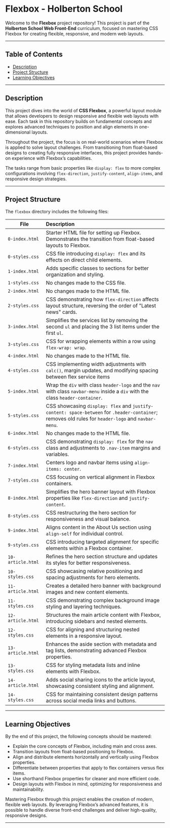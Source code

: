 # Flexbox - Holberton School

Welcome to the **Flexbox** project repository! This project is part of the **Holberton School Web Front-End** curriculum, focused on mastering CSS Flexbox for creating flexible, responsive, and modern web layouts.

---

## Table of Contents

- [Description](#description)
- [Project Structure](#project-structure)
- [Learning Objectives](#learning-objectives)

---

## Description

This project dives into the world of **CSS Flexbox**, a powerful layout module that allows developers to design responsive and flexible web layouts with ease. Each task in this repository builds on fundamental concepts and explores advanced techniques to position and align elements in one-dimensional layouts.

Throughout the project, the focus is on real-world scenarios where Flexbox is applied to solve layout challenges. From transitioning from float-based designs to creating fully responsive interfaces, this project provides hands-on experience with Flexbox’s capabilities.

The tasks range from basic properties like `display: flex` to more complex configurations involving `flex-direction`, `justify-content`, `align-items`, and responsive design strategies.

---

## Project Structure

The `flexbox` directory includes the following files:

| File              | Description                                                  |
| ----------------- | :----------------------------------------------------------- |
| `0-index.html`    | Starter HTML file for setting up Flexbox. Demonstrates the transition from float-based layouts to Flexbox. |
| `0-styles.css`    | CSS file introducing `display: flex` and its effects on direct child elements. |
| `1-index.html`    | Adds specific classes to sections for better organization and styling. |
| `1-styles.css`    | No changes made to the CSS file.                             |
| `2-index.html`    | No changes made to the HTML file.                            |
| `2-styles.css`    | CSS demonstrating how `flex-direction` affects layout structure, reversing the order of "Latest news" cards. |
| `3-index.html`    | Simplifies the services list by removing the second `ul` and placing the 3 list items under the first `ul`. |
| `3-styles.css`    | CSS for wrapping elements within a row using `flex-wrap: wrap`. |
| `4-index.html`    | No changes made to the HTML file.                            |
| `4-styles.css`    | CSS implementing width adjustments with `calc()`, margin updates, and modifying spacing between flex service items |
| `5-index.html`    | Wrap the `div` with class `header-logo` and the `nav` with class `navbar-menu` inside a `div` with the class `header-container`. |
| `5-styles.css`    | CSS showcasing `display: flex` and `justify-content: space-between` for `.header-container`; removes old rules for `header-logo` and `navbar-menu`. |
| `6-index.html`    | No changes made to the HTML file.                            |
| `6-styles.css`    | CSS demonstrating `display: flex` for the `nav` class and adjustments to `.nav-item` margins and variables. |
| `7-index.html`    | Centers logo and navbar items using `align-items: center`.   |
| `7-styles.css`    | CSS focusing on vertical alignment in Flexbox containers.    |
| `8-index.html`    | Simplifies the hero banner layout with Flexbox properties like `flex-direction` and `justify-content`. |
| `8-styles.css`    | CSS restructuring the hero section for responsiveness and visual balance. |
| `9-index.html`    | Aligns content in the About Us section using `align-self` for individual control. |
| `9-styles.css`    | CSS introducing targeted alignment for specific elements within a Flexbox container. |
| `10-article.html` | Refines the hero section structure and updates its styles for better responsiveness. |
| `10-styles.css`   | CSS showcasing relative positioning and spacing adjustments for hero elements. |
| `11-article.html` | Creates a detailed hero banner with background images and new content elements. |
| `11-styles.css`   | CSS demonstrating complex background image styling and layering techniques. |
| `12-article.html` | Structures the main article content with Flexbox, introducing sidebars and nested elements. |
| `12-styles.css`   | CSS for aligning and structuring nested elements in a responsive layout. |
| `13-article.html` | Enhances the aside section with metadata and tag lists, demonstrating advanced Flexbox properties. |
| `13-styles.css`   | CSS for styling metadata lists and inline elements with Flexbox. |
| `14-article.html` | Adds social sharing icons to the article layout, showcasing consistent styling and alignment. |
| `14-styles.css`   | CSS for maintaining consistent design patterns across social media links and buttons. |

---

## Learning Objectives

By the end of this project, the following concepts should be mastered:

- Explain the core concepts of Flexbox, including main and cross axes.
- Transition layouts from float-based positioning to Flexbox.
- Align and distribute elements horizontally and vertically using Flexbox properties.
- Differentiate between properties that apply to flex containers versus flex items.
- Use shorthand Flexbox properties for cleaner and more efficient code.
- Design layouts with Flexbox in mind, optimizing for responsiveness and maintainability.

Mastering Flexbox through this project enables the creation of modern, flexible web layouts. By leveraging Flexbox’s advanced features, it is possible to handle diverse front-end challenges and deliver high-quality, responsive designs.

---
